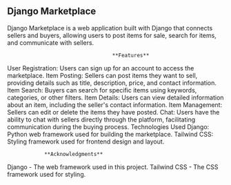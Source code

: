   ## **Django Marketplace**
Django Marketplace is a web application built with Django that connects sellers and buyers, allowing users to post items for sale, search for items, and communicate with sellers.

                                      **Features**
User Registration: Users can sign up for an account to access the marketplace.
Item Posting: Sellers can post items they want to sell, providing details such as title, description, price, and contact information.
Item Search: Buyers can search for specific items using keywords, categories, or other filters.
Item Details: Users can view detailed information about an item, including the seller's contact information.
Item Management: Sellers can edit or delete the items they have posted.
Chat: Users have the ability to chat with sellers directly through the platform, facilitating communication during the buying process.
Technologies Used
Django: Python web framework used for building the marketplace.
Tailwind CSS: Styling framework used for frontend design and layout.



                **Acknowledgments**
Django - The web framework used in this project.
Tailwind CSS - The CSS framework used for styling.
